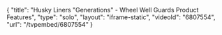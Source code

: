 {
    "title": "Husky Liners \"Generations\" - Wheel Well Guards Product Features",
    "type": "solo",
    "layout": "iframe-static",
    "videoId": "6807554",
    "url": "\/tvpembed\/6807554"
}